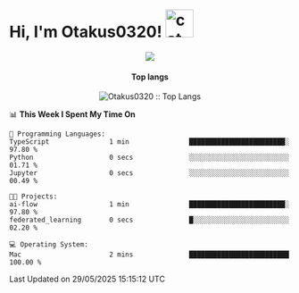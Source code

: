 <h1> Hi, I'm Otakus0320! <img src="https://media.giphy.com/media/mGcNjsfWAjY5AEZNw6/giphy.gif" width="50" alt="cat"></h1>

<p align="center"><a href="https://wakatime.com/@044d69d0-1253-4f60-96b6-5d19a0f9dde5"><img src="https://wakatime.com/badge/user/044d69d0-1253-4f60-96b6-5d19a0f9dde5.svg" /></a></p>

<h4 align="center">Top langs</h4>

<p align="center"><img src="https://github-readme-stats.vercel.app/api/top-langs/?username=Otakus0320&langs_count=10&theme=tokyonight&layout=compact&timestamp={{random_number}}" alt="Otakus0320 :: Top Langs" /></p>

<!--START_SECTION:waka-->
📊 **This Week I Spent My Time On** 

```text
💬 Programming Languages: 
TypeScript               1 min               ████████████████████████░   97.80 % 
Python                   0 secs              ░░░░░░░░░░░░░░░░░░░░░░░░░   01.71 % 
Jupyter                  0 secs              ░░░░░░░░░░░░░░░░░░░░░░░░░   00.49 % 

🐱‍💻 Projects: 
ai-flow                  1 min               ████████████████████████░   97.80 % 
federated_learning       0 secs              █░░░░░░░░░░░░░░░░░░░░░░░░   02.20 % 

💻 Operating System: 
Mac                      2 mins              █████████████████████████   100.00 % 
```


 Last Updated on 29/05/2025 15:15:12 UTC
<!--END_SECTION:waka-->
